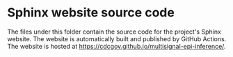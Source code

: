 # Sphinx website source code

The files under this folder contain the source code for the project's Sphinx website. The website is automatically built and published by GitHub Actions. The website is hosted at <https://cdcgov.github.io/multisignal-epi-inference/>.
